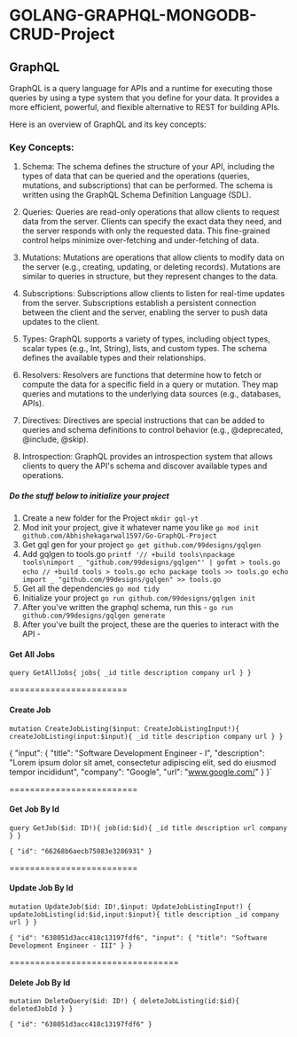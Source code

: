 # GOLANG-GRAPHQL-MONGODB-CRUD-Project

## GraphQL
GraphQL is a query language for APIs and a runtime for executing those queries by using a type system that you define for your data. It provides a more efficient, powerful, and flexible alternative to REST for building APIs.

Here is an overview of GraphQL and its key concepts:

### Key Concepts:
1. Schema: The schema defines the structure of your API, including the types of data that can be queried and the operations (queries, mutations, and subscriptions) that can be performed.
The schema is written using the GraphQL Schema Definition Language (SDL).

2. Queries: Queries are read-only operations that allow clients to request data from the server.
Clients can specify the exact data they need, and the server responds with only the requested data.
This fine-grained control helps minimize over-fetching and under-fetching of data.

3. Mutations: Mutations are operations that allow clients to modify data on the server (e.g., creating, updating, or deleting records).
Mutations are similar to queries in structure, but they represent changes to the data.

4. Subscriptions: Subscriptions allow clients to listen for real-time updates from the server.
Subscriptions establish a persistent connection between the client and the server, enabling the server to push data updates to the client.

5. Types: GraphQL supports a variety of types, including object types, scalar types (e.g., Int, String), lists, and custom types.
The schema defines the available types and their relationships.

6. Resolvers: Resolvers are functions that determine how to fetch or compute the data for a specific field in a query or mutation.
They map queries and mutations to the underlying data sources (e.g., databases, APIs).

7. Directives: Directives are special instructions that can be added to queries and schema definitions to control behavior (e.g., @deprecated, @include, @skip).

8. Introspection: GraphQL provides an introspection system that allows clients to query the API's schema and discover available types and operations.

##### Do the stuff below to initialize your project

1. Create a new folder for the Project
`mkdir gql-yt`
2. Mod init your project, give it whatever name you like
`go mod init github.com/Abhishekagarwal1597/Go-GraphQL-Project`
3. Get gql gen for your project
`go get github.com/99designs/gqlgen`
4. Add gqlgen to tools.go
`printf '// +build tools\npackage tools\nimport _ "github.com/99designs/gqlgen"' | gofmt > tools.go`
`echo // +build tools > tools.go
echo package tools >> tools.go
echo import _ "github.com/99designs/gqlgen" >> tools.go
`
5. Get all the dependencies
`go mod tidy`
6. Initialize your project
`go run github.com/99designs/gqlgen init`
7. After you've written the graphql schema, run this - `go run github.com/99designs/gqlgen generate`
8. After you've built the project, these are the queries to interact with the API - 

#### Get All Jobs

`query GetAllJobs{
  jobs{
    _id
    title
    description
    company
    url
  }
}`

=======================

#### Create Job

`mutation CreateJobListing($input: CreateJobListingInput!){
  createJobListing(input:$input){
    _id
    title
    description
    company
    url
  }
}`

{
  "input": {
    "title": "Software Development Engineer - I",
    "description": "Lorem ipsum dolor sit amet, consectetur adipiscing elit, sed do eiusmod tempor incididunt",
    "company": "Google",
    "url": "www.google.com/"
  }
}`


=========================

#### Get Job By Id

`query GetJob($id: ID!){
job(id:$id){
_id
title
description
url
company
}
}`


`{
  "id": "66268b6aecb75083e3286931"
}`



=========================


#### Update Job By Id

`mutation UpdateJob($id: ID!,$input: UpdateJobListingInput!) {
  updateJobListing(id:$id,input:$input){
    title
    description
    _id
    company
    url
  }
}`


`{
  "id": "638051d3acc418c13197fdf6",
  "input": {
    "title": "Software Development Engineer - III"
  }
}`

=================================


#### Delete Job By Id

`mutation DeleteQuery($id: ID!) {
  deleteJobListing(id:$id){
    deletedJobId
  }
}`

`{
  "id": "638051d3acc418c13197fdf6"
}`
